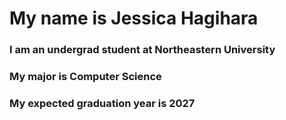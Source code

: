# My name is Jessica Hagihara
### I am an undergrad student at Northeastern University
### My major is Computer Science
### My expected graduation year is 2027